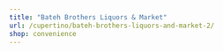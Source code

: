 ```yaml
---
title: "Bateh Brothers Liquors & Market"
url: /cupertino/bateh-brothers-liquors-and-market-2/
shop: convenience
---
```

